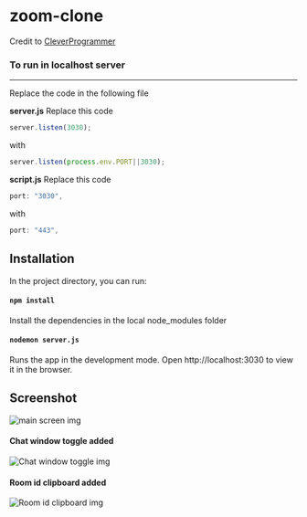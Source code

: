 # zoom-clone
Credit to [CleverProgrammer](https://www.youtube.com/watch?v=ZVznzY7EjuY&t=3423s&ab_channel=CleverProgrammer)

### To run in localhost server
***

Replace the code in the following file

**server.js**
Replace this code
```javascript
server.listen(3030);
```
with
```javascript
server.listen(process.env.PORT||3030);
```

 **script.js**
 Replace this code
```javascript
port: "3030",
```
with
```javascript
port: "443",
```


## Installation
In the project directory, you can run:
#### `npm install`
Install the dependencies in the local node_modules folder

#### `nodemon server.js`
Runs the app in the development mode.
Open http://localhost:3030 to view it in the browser.

## Screenshot

![main screen img](https://i.imgur.com/a6D6Ya0.jpg "main screen")

#### Chat window toggle added
![Chat window toggle img](https://lh5.googleusercontent.com/Eh85ziaiQH6eWe9Ja31QiHnEidx2j4EvOOC_OUCmqGfrKrBdazo3w6t8u0tF7jAKC88o5jIcW7tokNVKMPTZ=w1360-h663-rw "Chat window toggle")

#### Room id clipboard added
![Room id clipboard img](https://lh6.googleusercontent.com/qZDl_Jr57ntYGVXoozF_ULPzqdupKwIJJSdaihRnAREa7X9tBhFmYdL7VPXC7wRw6FD7VxK5ZStCKSgjJ1Vz=w1360-h663-rw "Room id clipboard")
